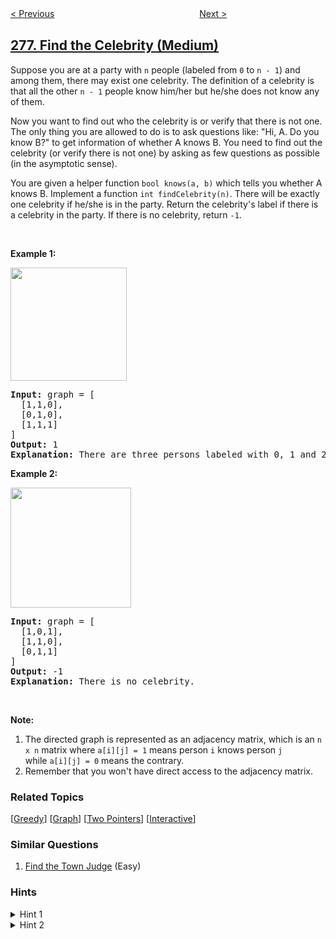<!--|This file generated by command(leetcode description); DO NOT EDIT.    |-->
<!--+----------------------------------------------------------------------+-->
<!--|@author    openset <openset.wang@gmail.com>                           |-->
<!--|@link      https://github.com/openset                                 |-->
<!--|@home      https://github.com/openset/leetcode                        |-->
<!--+----------------------------------------------------------------------+-->

[< Previous](../paint-fence "Paint Fence")
　　　　　　　　　　　　　　　　
[Next >](../first-bad-version "First Bad Version")

## [277. Find the Celebrity (Medium)](https://leetcode.com/problems/find-the-celebrity "搜寻名人")

<p>Suppose you are at a party with <code>n</code> people (labeled from <code>0</code> to <code>n - 1</code>) and among them, there may exist one celebrity. The definition of a celebrity is that all the other <code>n - 1</code> people know him/her but he/she does not know any of them.</p>

<p>Now you want to find out who the celebrity is or verify that there is not one. The only thing you are allowed to do is to ask questions like: &quot;Hi, A. Do you know B?&quot; to get information of whether A knows B. You need to find out the celebrity (or verify there is not one) by asking as few questions as possible (in the asymptotic sense).</p>

<p>You are given a helper function <code>bool knows(a, b)</code> which tells you whether A knows B. Implement a function <code>int findCelebrity(n)</code>.&nbsp;There will be exactly one celebrity if he/she is in the party. Return the celebrity&#39;s label if there is a celebrity in the party. If there is no celebrity, return <code>-1</code>.</p>

<p>&nbsp;</p>

<p><strong>Example 1:</strong></p>
<img alt="" src="https://assets.leetcode.com/uploads/2019/02/02/277_example_1_bold.PNG" style="width: 186px; height: 181px;" />
<pre>
<strong>Input: </strong>graph = <span id="example-input-1-1">[
&nbsp; [1,1,0],
&nbsp; [0,1,0],
&nbsp; [1,1,1]
]</span>
<strong>Output: </strong><span id="example-output-1">1</span>
<strong>Explanation: </strong>There are three persons labeled with 0, 1 and 2. graph[i][j] = 1 means person i knows person j, otherwise graph[i][j] = 0 means person i does not know person j. The celebrity is the person labeled as 1 because both 0 and 2 know him but 1 does not know anybody.
</pre>

<p><strong>Example 2:</strong></p>
<img alt="" src="https://assets.leetcode.com/uploads/2019/02/02/277_example_2.PNG" style="width: 193px; height: 192px;" />
<pre>
<strong>Input: </strong>graph = <span id="example-input-2-1">[
&nbsp; [1,0,1],
&nbsp; [1,1,0],
&nbsp; [0,1,1]
]</span>
<strong>Output: </strong><span id="example-output-2">-1</span>
<strong>Explanation: </strong>There is no celebrity.
</pre>

<p>&nbsp;</p>

<p><strong>Note:</strong></p>

<ol>
	<li>The directed graph is represented as an adjacency matrix, which is an&nbsp;<code>n x n</code> matrix where <code>a[i][j] = 1</code> means person&nbsp;<code>i</code> knows person&nbsp;<code>j</code> while&nbsp;<code>a[i][j] = 0</code> means the contrary.</li>
	<li>Remember that you won&#39;t have direct access to the adjacency matrix.</li>
</ol>

### Related Topics
  [[Greedy](../../tag/greedy/README.md)]
  [[Graph](../../tag/graph/README.md)]
  [[Two Pointers](../../tag/two-pointers/README.md)]
  [[Interactive](../../tag/interactive/README.md)]

### Similar Questions
  1. [Find the Town Judge](../find-the-town-judge) (Easy)

### Hints
<details>
<summary>Hint 1</summary>
The best hint for this problem can be provided by the following figure:

<br>
<img src="https://assets.leetcode.com/uploads/2019/10/20/hint_find_celebrity.png" width="700"/>
</details>

<details>
<summary>Hint 2</summary>
Well, if you understood the gist of the above idea, you can extend it to find a candidate that can possibly be a celebrity. Why do we say a "candidate"? That is for you to think. This is clearly a greedy approach to find the answer. However, there is some information that would still remain to be verified without which we can't obtain an answer with certainty. To get that stake in the ground, we would need some more calls to the knows API.
</details>
